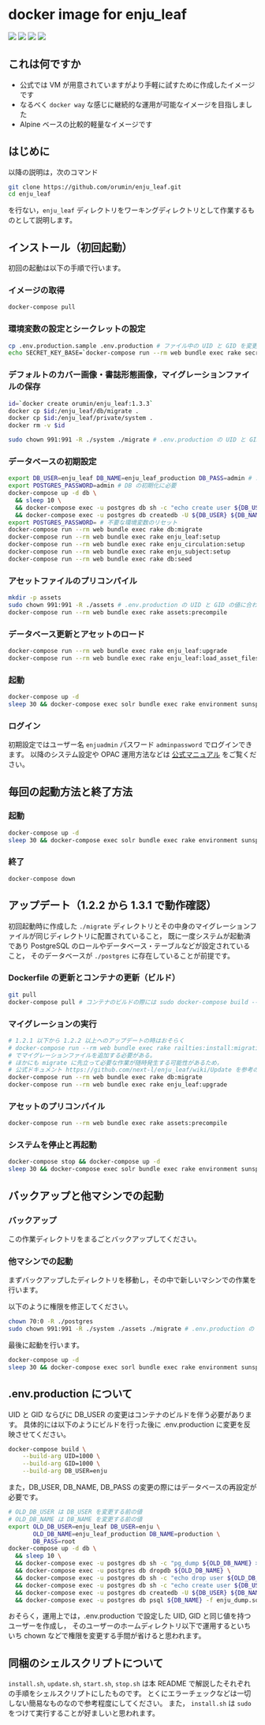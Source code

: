 # docker image for enju_leaf

![](https://img.shields.io/docker/cloud/automated/orumin/enju_leaf.svg?style#flat-square)
![](https://img.shields.io/docker/cloud/build/orumin/enju_leaf.svg?style#flat-square)
![](https://img.shields.io/microbadger/image-size/orumin/enju_leaf.svg?style#flat-square)
![](https://img.shields.io/microbadger/layers/orumin/enju_leaf.svg?style#flat-square)

## これは何ですか

- 公式では VM が用意されていますがより手軽に試すために作成したイメージです
- なるべく `docker way` な感じに継続的な運用が可能なイメージを目指しました
- Alpine ベースの比較的軽量なイメージです

## はじめに

以降の説明は，次のコマンド

```sh
git clone https://github.com/orumin/enju_leaf.git
cd enju_leaf
```

を行ない，`enju_leaf` ディレクトリをワーキングディレクトリとして作業するものとして説明します。

## インストール（初回起動）

初回の起動は以下の手順で行います。

### イメージの取得

```sh
docker-compose pull
```

### 環境変数の設定とシークレットの設定

```sh
cp .env.production.sample .env.production # ファイル中の UID と GID を変更する際には docker-compose build が必要。後述。
echo SECRET_KEY_BASE=`docker-compose run --rm web bundle exec rake secret` >> .env.production
```

### デフォルトのカバー画像・書誌形態画像，マイグレーションファイルの保存

```sh
id=`docker create orumin/enju_leaf:1.3.3`
docker cp $id:/enju_leaf/db/migrate .
docker cp $id:/enju_leaf/private/system .
docker rm -v $id

sudo chown 991:991 -R ./system ./migrate # .env.production の UID と GID の値に合わせる
```

### データベースの初期設定

```sh
export DB_USER=enju_leaf DB_NAME=enju_leaf_production DB_PASS=admin # .env.production に合わせる
export POSTGRES_PASSWORD=admin # DB の初期化に必要
docker-compose up -d db \
  && sleep 10 \
  && docker-compose exec -u postgres db sh -c "echo create user ${DB_USER} with password \'${DB_PASS}\' createdb\; | psql -f -" \
  && docker-compose exec -u postgres db createdb -U ${DB_USER} ${DB_NAME}
export POSTGRES_PASSWORD= # 不要な環境変数のリセット
docker-compose run --rm web bundle exec rake db:migrate
docker-compose run --rm web bundle exec rake enju_leaf:setup
docker-compose run --rm web bundle exec rake enju_circulation:setup
docker-compose run --rm web bundle exec rake enju_subject:setup
docker-compose run --rm web bundle exec rake db:seed
```

### アセットファイルのプリコンパイル

```sh
mkdir -p assets
sudo chown 991:991 -R ./assets # .env.production の UID と GID の値に合わせる
docker-compose run --rm web bundle exec rake assets:precompile
```

### データベース更新とアセットのロード

```sh
docker-compose run --rm web bundle exec rake enju_leaf:upgrade
docker-compose run --rm web bundle exec rake enju_leaf:load_asset_files
```

### 起動

```sh
docker-compose up -d
sleep 30 && docker-compose exec solr bundle exec rake environment sunspot:reindex
```

### ログイン

初期設定ではユーザー名 `enjuadmin` パスワード `adminpassword` でログインできます。
以降のシステム設定や OPAC 運用方法などは [公式マニュアル](https://next-l.github.io/manual/1.3/) をご覧ください。

## 毎回の起動方法と終了方法

### 起動

```sh
docker-compose up -d
sleep 30 && docker-compose exec solr bundle exec rake environment sunspot:reindex
```

### 終了

```sh
docker-compose down
```

## アップデート（1.2.2 から 1.3.1 で動作確認）

初回起動時に作成した `./migrate` ディレクトリとその中身のマイグレーションファイルが同じディレクトリに配置されていること，
既に一度システムが起動済であり PostgreSQL のロールやデータベース・テーブルなどが設定されていること，
そのデータベースが `./postgres` に存在していることが前提です。

### Dockerfile の更新とコンテナの更新（ビルド）

```sh
git pull
docker-compose pull # コンテナのビルドの際には sudo docker-compose build --pull
```

### マイグレーションの実行

```sh
# 1.2.1 以下から 1.2.2 以上へのアップデートの時はおそらく
# docker-compose run --rm web bundle exec rake railties:install:migrations
# でマイグレーションファイルを追加する必要がある。
# ほかにも migrate に先立って必要な作業が随時発生する可能性があるため，
# 公式ドキュメント https://github.com/next-l/enju_leaf/wiki/Update を参考の上で実施すること
docker-compose run --rm web bundle exec rake db:migrate
docker-compose run --rm web bundle exec rake enju_leaf:upgrade
```

### アセットのプリコンパイル

```sh
docker-compose run --rm web bundle exec rake assets:precompile
```

### システムを停止と再起動

```sh
docker-compose stop && docker-compose up -d
sleep 30 && docker-compose exec solr bundle exec rake environment sunspot:reindex
```

## バックアップと他マシンでの起動

### バックアップ

この作業ディレクトリをまるごとバックアップしてください。

### 他マシンでの起動

まずバックアップしたディレクトリを移動し，その中で新しいマシンでの作業を行います。

以下のように権限を修正してください。

```sh
chown 70:0 -R ./postgres
sudo chown 991:991 -R ./system ./assets ./migrate # .env.production の UID と GID の値に合わせる
```

最後に起動を行います。

```sh
docker-compose up -d
sleep 30 && docker-compose exec sorl bundle exec rake environment sunspot:reindex
```

## .env.production について

UID と GID ならびに DB_USER の変更はコンテナのビルドを伴う必要があります。
具体的には以下のようにビルドを行った後に .env.production に変更を反映させてください。

```sh
docker-compose build \
    --build-arg UID=1000 \
    --build-arg GID=1000 \
    --build-arg DB_USER=enju
```

また，DB_USER, DB_NAME, DB_PASS の変更の際にはデータベースの再設定が必要です。

```sh
# OLD_DB_USER は DB_USER を変更する前の値
# OLD_DB_NAME は DB_NAME を変更する前の値
export OLD_DB_USER=enju_leaf DB_USER=enju \
       OLD_DB_NAME=enju_leaf_production DB_NAME=production \
       DB_PASS=root
docker-compose up -d db \
  && sleep 10 \
  && docker-compose exec -u postgres db sh -c "pg_dump ${OLD_DB_NAME} > enju_dump.sql" \
  && docker-compose exec -u postgres db dropdb ${OLD_DB_NAME} \
  && docker-compose exec -u postgres db sh -c "echo drop user ${OLD_DB_USER} | psql -f -" \
  && docker-compose exec -u postgres db sh -c "echo create user ${DB_USER} with password \'${DB_PASS}\' createdb\; | psql -f -" \
  && docker-compose exec -u postgres db createdb -U ${DB_USER} ${DB_NAME}
  && docker-compose exec -u postgres db psql ${DB_NAME} -f enju_dump.sql
```

おそらく，運用上では，.env.production で設定した UID, GID と同じ値を持つユーザーを作成し，
そのユーザーのホームディレクトリ以下で運用するといちいち chown などで権限を変更する手間が省けると思われます。

## 同梱のシェルスクリプトについて

`install.sh`, `update.sh`, `start.sh`, `stop.sh` は本 README で解説したそれぞれの手順をシェルスクリプトにしたものです。
とくにエラーチェックなどは一切しない簡易なものなので参考程度にしてください。
また， `install.sh` は `sudo` をつけて実行することが好ましいと思われます。
